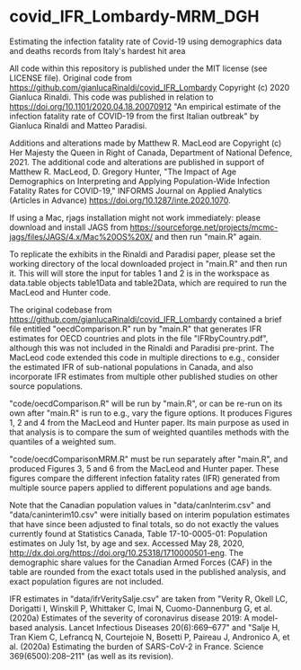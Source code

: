 # covid_IFR_Lombardy-MRM_DGH
Estimating the infection fatality rate of Covid-19 using demographics data and deaths records from Italy's hardest hit area

All code within this repository is published under the MIT license (see LICENSE file).  Original code from https://github.com/gianlucaRinaldi/covid_IFR_Lombardy Copyright (c) 2020 Gianluca Rinaldi. This code was published in relation to https://doi.org/10.1101/2020.04.18.20070912 "An empirical estimate of the infection fatality rate of COVID-19 from the first Italian outbreak" by Gianluca Rinaldi and Matteo Paradisi. 

Additions and alterations made by Matthew R. MacLeod are Copyright (c) Her Majesty the Queen in Right of Canada, Department of National Defence, 2021. The additional code and alterations are published in support of Matthew R. MacLeod, D. Gregory Hunter, "The Impact of Age Demographics on Interpreting and Applying Population-Wide Infection Fatality Rates for COVID-19," INFORMS Journal on Applied Analytics (Articles in Advance)  https://doi.org/10.1287/inte.2020.1070.

If using a Mac, rjags installation might not work immediately: please download and install JAGS from 
https://sourceforge.net/projects/mcmc-jags/files/JAGS/4.x/Mac%20OS%20X/ 
and then run "main.R" again.

To replicate the exhibits in the Rinaldi and Paradisi paper, please set the working directory of the local downloaded project in "main.R" and then run it.  This will will store the input for tables 1 and 2 is in the workspace as data.table objects table1Data and table2Data, which are required to run the MacLeod and Hunter code.

The original codebase from https://github.com/gianlucaRinaldi/covid_IFR_Lombardy contained a brief file entitled "oecdComparison.R" run by "main.R" that generates IFR estimates for OECD countries and plots in the file "IFRbyCountry.pdf", although this was not included in the Rinaldi and Paradisi pre-print. The MacLeod code extended this code in multiple directions to e.g., consider the estimated IFR of sub-national populations in Canada, and also incorporate IFR estimates from multiple other published studies on other source populations.

"code/oecdComparison.R" will be run by "main.R", or can be re-run on its own after "main.R" is run to e.g., vary the figure options.  It produces Figures 1, 2 and 4 from the MacLeod and Hunter paper.  Its main purpose as used in that analysis is to compare the sum of weighted quantiles methods with the quantiles of a weighted sum.  

"code/oecdComparisonMRM.R" must be run separately after "main.R", and produced Figures 3, 5 and 6 from the MacLeod and Hunter paper. These figures compare the different infection fatality rates (IFR) generated from multiple source papers applied to different populations and age bands.

Note that the Canadian population values in "data/canInterim.csv" and "data/caninterim10.csv" were initially based on interim population estimates that have since been adjusted to final totals, so do not exactly the values currently found at Statistics Canada, Table 17-10-0005-01: Population estimates on July 1st, by age and sex. Accessed May 28, 2020, http://dx.doi.org/https://doi.org/10.25318/1710000501-eng. The demographic share values for the Canadian Armed Forces (CAF) in the table are rounded from the exact totals used in the published analysis, and exact population figures are not included. 


IFR estimates in "data/ifrVeritySalje.csv" are taken from "Verity R, Okell LC, Dorigatti I, Winskill P, Whittaker C, Imai N, Cuomo-Dannenburg G, et al. (2020a) Estimates of the severity of coronavirus disease 2019: A model-based analysis. Lancet Infectious Diseases 20(6):669–677" and "Salje H, Tran Kiem C, Lefrancq N, Courtejoie N, Bosetti P, Paireau J, Andronico A, et al. (2020a) Estimating the burden of SARS-CoV-2 in France. Science 369(6500):208–211" (as well as its revision).
